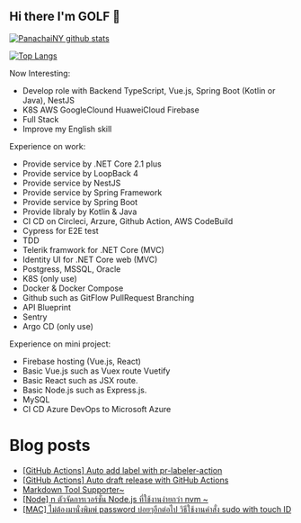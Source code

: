 ## Hi there I'm GOLF 👋

[![PanachaiNY github stats](https://github-readme-stats.vercel.app/api?username=panachainy&show_icons=true&hide=contribs)](https://github.com/panachainy)

[![Top Langs](https://github-readme-stats.vercel.app/api/top-langs/?username=panachainy&layout=compact)](https://github.com/panachainy)

Now Interesting:

- Develop role with Backend TypeScript, Vue.js, Spring Boot (Kotlin or Java), NestJS
- K8S AWS GoogleClound HuaweiCloud Firebase
- Full Stack
- Improve my English skill

Experience on work:

- Provide service by .NET Core 2.1 plus
- Provide service by LoopBack 4
- Provide service by NestJS
- Provide service by Spring Framework
- Provide service by Spring Boot
- Provide libraly by Kotlin & Java
- CI CD on Circleci, Arzure, Github Action, AWS CodeBuild
- Cypress for E2E test
- TDD
- Telerik framwork for .NET Core (MVC)
- Identity UI for .NET Core web (MVC)
- Postgress, MSSQL, Oracle
- K8S (only use)
- Docker & Docker Compose
- Github such as GitFlow PullRequest Branching
- API Blueprint
- Sentry
- Argo CD (only use)

Experience on mini project:

- Firebase hosting (Vue.js, React)
- Basic Vue.js such as Vuex route Vuetify
- Basic React such as JSX route.
- Basic Node.js such as Express.js.
- MySQL
- CI CD Azure DevOps to Microsoft Azure

# Blog posts
<!-- BLOG-POST-LIST:START -->
- [[GitHub Actions] Auto add label with pr-labeler-action](https://panachai-ny.medium.com/github-actions-auto-add-label-with-pr-labeler-action-ba38e09c3d4c?source=rss-a8381aa83da7------2)
- [[GitHub Actions] Auto draft release with GitHub Actions](https://panachai-ny.medium.com/github-actions-auto-draft-release-with-github-actions-fae5a532029?source=rss-a8381aa83da7------2)
- [Markdown Tool Supporter~](https://panachai-ny.medium.com/markdown-tool-supporter-cdba1ae85dee?source=rss-a8381aa83da7------2)
- [[Node] n ตัวจัดการเวอร์ชั่น Node.js ที่ใช้งานง่ายกว่า nvm ~](https://panachai-ny.medium.com/node-n-%E0%B8%95%E0%B8%B1%E0%B8%A7%E0%B8%88%E0%B8%B1%E0%B8%94%E0%B8%81%E0%B8%B2%E0%B8%A3%E0%B9%80%E0%B8%A7%E0%B8%AD%E0%B8%A3%E0%B9%8C%E0%B8%8A%E0%B8%B1%E0%B9%88%E0%B8%99-node-js-%E0%B8%97%E0%B8%B5%E0%B9%88%E0%B9%83%E0%B8%8A%E0%B9%89%E0%B8%87%E0%B8%B2%E0%B8%99%E0%B8%87%E0%B9%88%E0%B8%B2%E0%B8%A2%E0%B8%81%E0%B8%A7%E0%B9%88%E0%B8%B2-nvm-5452e07239b1?source=rss-a8381aa83da7------2)
- [[MAC] ไม่ต้องมานั่งพิมพ์ password บ่อยๆอีกต่อไป วิธีใช้งานคำสั่ง sudo with touch ID](https://panachai-ny.medium.com/mac-%E0%B9%84%E0%B8%A1%E0%B9%88%E0%B8%95%E0%B9%89%E0%B8%AD%E0%B8%87%E0%B8%A1%E0%B8%B2%E0%B8%99%E0%B8%B1%E0%B9%88%E0%B8%87%E0%B8%9E%E0%B8%B4%E0%B8%A1%E0%B8%9E%E0%B9%8C-password-%E0%B8%9A%E0%B9%88%E0%B8%AD%E0%B8%A2%E0%B9%86%E0%B8%AD%E0%B8%B5%E0%B8%81%E0%B8%95%E0%B9%88%E0%B8%AD%E0%B9%84%E0%B8%9B-%E0%B8%A7%E0%B8%B4%E0%B8%98%E0%B8%B5%E0%B9%83%E0%B8%8A%E0%B9%89%E0%B8%87%E0%B8%B2%E0%B8%99%E0%B8%84%E0%B8%B3%E0%B8%AA%E0%B8%B1%E0%B9%88%E0%B8%87-sudo-with-touch-id-44d1b5eea7d9?source=rss-a8381aa83da7------2)
<!-- BLOG-POST-LIST:END -->

<!--
**panachainy/panachainy** is a ✨ _special_ ✨ repository because its `README.md` (this file) appears on your GitHub profile.

Here are some ideas to get you started:

- 🔭 I’m currently working on ...
- 🌱 I’m currently learning ...
- 👯 I’m looking to collaborate on ...
- 🤔 I’m looking for help with ...
- 💬 Ask me about ...
- 📫 How to reach me: ...
- 😄 Pronouns: ...
- ⚡ Fun fact: ...
-->

